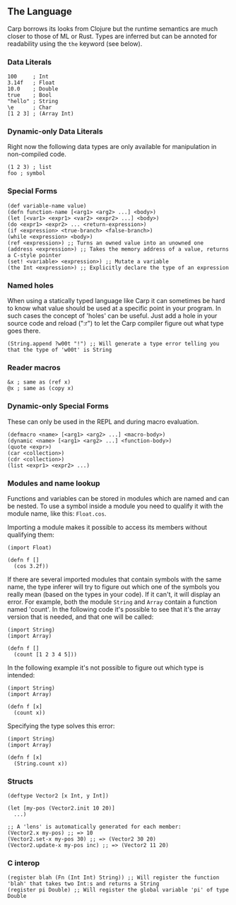 ## The Language

Carp borrows its looks from Clojure but the runtime semantics are much closer to those of ML or Rust.
Types are inferred but can be annoted for readability using the ```the``` keyword (see below).

### Data Literals
```
100     ; Int
3.14f   ; Float
10.0    ; Double
true    ; Bool
"hello" ; String
\e      ; Char
[1 2 3] ; (Array Int)
```

### Dynamic-only Data Literals
Right now the following data types are only available for manipulation in non-compiled code.

```
(1 2 3) ; list
foo ; symbol
```

### Special Forms
```
(def variable-name value)
(defn function-name [<arg1> <arg2> ...] <body>)
(let [<var1> <expr1> <var2> <expr2> ...] <body>)
(do <expr1> <expr2> ... <return-expression>)
(if <expression> <true-branch> <false-branch>)
(while <expression> <body>)
(ref <expression>) ;; Turns an owned value into an unowned one
(address <expression>) ;; Takes the memory address of a value, returns a C-style pointer
(set! <variable> <expression>) ;; Mutate a variable
(the Int <expression>) ;; Explicitly declare the type of an expression
```

### Named holes
When using a statically typed language like Carp it can sometimes be hard to know what value should
be used at a specific point in your program. In such cases the concept of 'holes' can be useful. Just
add a hole in your source code and reload (":r") to let the Carp compiler figure out what type goes there.

```
(String.append ?w00t "!") ;; Will generate a type error telling you that the type of 'w00t' is String
```

### Reader macros
```
&x ; same as (ref x)
@x ; same as (copy x)
```

### Dynamic-only Special Forms
These can only be used in the REPL and during macro evaluation.

```
(defmacro <name> [<arg1> <arg2> ...] <macro-body>)
(dynamic <name> [<arg1> <arg2> ...] <function-body>)
(quote <expr>)
(car <collection>)
(cdr <collection>)
(list <expr1> <expr2> ...)
```

### Modules and name lookup
Functions and variables can be stored in modules which are named and can be nested. To use a symbol inside a module
you need to qualify it with the module name, like this: ```Float.cos```.

Importing a module makes it possible to access its members without qualifying them:

```
(import Float)

(defn f []
  (cos 3.2f))
```

If there are several imported modules that contain symbols with the same name, the type inferer will try to figure
out which one of the symbols you really mean (based on the types in your code). If it can't, it will display an error.
For example, both the module ```String``` and ```Array``` contain a function named 'count'. In the following code it's
possible to see that it's the array version that is needed, and that one will be called:

```
(import String)
(import Array)

(defn f []
  (count [1 2 3 4 5]))
```

In the following example it's not possible to figure out which type is intended:
```
(import String)
(import Array)

(defn f [x]
  (count x))
```

Specifying the type solves this error:
```
(import String)
(import Array)

(defn f [x]
  (String.count x))
```

### Structs
```
(deftype Vector2 [x Int, y Int])

(let [my-pos (Vector2.init 10 20)]
  ...)

;; A 'lens' is automatically generated for each member:
(Vector2.x my-pos) ;; => 10
(Vector2.set-x my-pos 30) ;; => (Vector2 30 20)
(Vector2.update-x my-pos inc) ;; => (Vector2 11 20)
```

### C interop
```
(register blah (Fn (Int Int) String)) ;; Will register the function 'blah' that takes two Int:s and returns a String
(register pi Double) ;; Will register the global variable 'pi' of type Double
```

